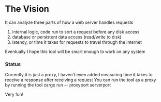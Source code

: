 # The Vision
It can analyze three parts of how a web server handles requests 
1. internal logic, code run to sort a request before any disk access
2. database or persistent data access (read/write to disk)
3. latency, or time it takes for requests to travel through the internet

Eventually I hope this tool will be smart enough to work on any system

### Status
Currently it is just a proxy, I haven't even added measuring time it takes to receive a response after receiving a request
You can run the tool as a proxy by running the tool
cargo run -- proxyport serverport

Very fun!

